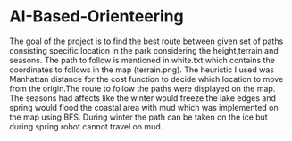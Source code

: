 # AI-Based-Orienteering
The goal of the project is to find the best route between given set of paths consisting specific location in the park considering the height,terrain and seasons. 
The path to follow is mentioned in white.txt which contains the coordinates to follows in the map (terrain.png). The heuristic I used was Manhattan distance for 
the cost function to decide which location to move from the origin.The route to follow the paths were displayed on the map. The seasons had affects like the winter
would freeze the lake edges and spring would flood the coastal area with mud which was implemented on the map using BFS. During winter the path can be taken on the 
ice but during spring robot cannot travel on mud. 
